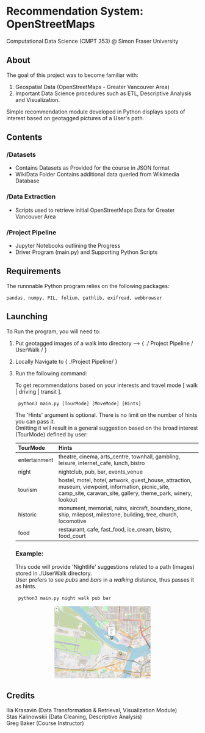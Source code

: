 # Recommendation System: OpenStreetMaps
Computational Data Science (CMPT 353) @ Simon Fraser University<br>

## About

The goal of this project was to become familiar with:<br>
1) Geospatial Data (OpenStreetMaps - Greater Vancouver Area)
2) Important Data Science procedures such as ETL, Descriptive Analysis and Visualization.<br>

Simple recommendation module developed in Python displays spots of interest based on geotagged pictures of a User's path.

## Contents

### /Datasets<br>
- Contains Datasets as Provided for the course in JSON format<br>
- WikiData Folder Contains additional data queried from Wikimedia Database<br>

### /Data Extraction<br>
- Scripts used to retrieve initial OpenStreetMaps Data for Greater Vancouver Area<br>

### /Project Pipeline<br>
- Jupyter Notebooks outlining the Progress
- Driver Program (main.py) and Supporting Python Scripts

## Requirements

The runnnable Python program relies on the following packages:

    pandas, numpy, PIL, folium, pathlib, exifread, webbrowser

## Launching
To Run the program, you will need to:
1. Put geotagged images of a walk into directory --> { ./ Project Pipeline / UserWalk / }

2. Locally Navigate to { ./Project Pipeline/ } 

3. Run the following command:

    To get recommendations based on your interests and travel mode [ walk | driving | transit ]. 
    
        python3 main.py [TourMode] [MoveMode] [Hints]
    The 'Hints' argument is optional. There is no limit on the number of hints you can pass it.<br> Omitting it will result in a general suggestion based on the broad interest (TourMode) defined by user:

    
    | TourMоde | Hints |
    | ------ | ------ |
    | entertainment | theatre, cinema, arts_centre, townhall, gambling, leisure, internet_cafe, lunch, bistro |
    | night | nightclub, pub, bar, events_venue |
    | tourism | hostel, motel, hotel, artwork, guest_house, attraction, museum, viewpoint, information, picnic_site, camp_site, caravan_site, gallery, theme_park, winery, lookout |
    | historic | monument, memorial, ruins, aircraft, boundary_stone, ship, milepost, milestone, building, tree, church, locomotive |
    | food | restaurant, cafe, fast_food, ice_cream, bistro, food_court |


    
    ### Example:
    This code will provide 'Nightlife' suggestions related to a path (images) stored in ./UserWalk directory.<br>
    User prefers to see _pubs_ and _bars_ in a _walking_ distance, thus passes it as hints.
    
        python3 main.py night walk pub bar
        
<p align="center">
  <img width="50%" height="50%" src="https://raw.githubusercontent.com/ilyakrasavin/OSM-Greater-Vancouver/master/sample_screen.png?token=AKGN4GQ2ZGKD6ZQDBEJHN227WEY3K">
</p>

## Credits
Ilia Krasavin (Data Transformation & Retrieval, Visualization Module)<br>
Stas Kalinowskii (Data Cleaning, Descriptive Analysis)<br>
Greg Baker (Course Instructor)
